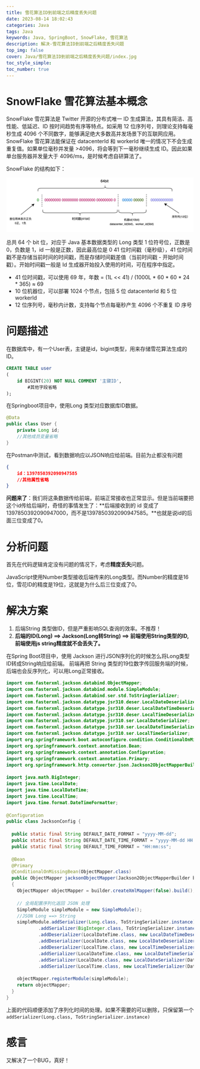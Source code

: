 ```yaml
---
title: 雪花算法ID到前端之后精度丢失问题
date: 2023-08-14 18:02:43
categories: Java
tags: Java
keywords: Java, SpringBoot, SnowFlake, 雪花算法
description: 解决-雪花算法ID到前端之后精度丢失问题
top_img: false
cover: Java/雪花算法ID到前端之后精度丢失问题/index.jpg
toc_style_simple:
toc_number: true
---
```


# SnowFlake 雪花算法基本概念

SnowFlake 雪花算法是 Twitter 开源的分布式唯一 ID 生成算法，其具有简洁、高性能、低延迟、ID 按时间趋势有序等特点。如采用 12 位序列号，则理论支持每毫秒生成 4096 个不同数字，能够满足绝大多数高并发场景下的互联网应用。SnowFlake 雪花算法能保证在 datacenterId 和 workerId 唯一的情况下不会生成重复值。如果单位毫秒并发量 >4096，将会等到下一毫秒继续生成 ID。因此如果单台服务器并发量大于 4096/ms，是时候考虑自研算法了。

SnowFlake 的结构如下：

![](雪花算法ID到前端之后精度丢失问题/snowflower.png)

总共 64 个 bit 位，对应于 Java 基本数据类型的 Long 类型 1 位符号位，正数是 0，负数是 1，id 一般是正数，因此最高位是 0 41 位时间戳（毫秒级），41 位时间戳不是存储当前时间的时间戳，而是存储时间戳差值（当前时间戳 - 开始时间戳）。开始时间戳一般是 Id 生成器开始投入使用的时间，可在程序中指定。

- 41 位时间戳，可以使用 69 年，年数 = (1L << 41) / (1000L * 60 * 60 * 24 * 365) ≈ 69
- 10 位机器位，可以部署 1024 个节点，包括 5 位 datacenterId 和 5 位 workerId
- 12 位序列号，毫秒内计数，支持每个节点每毫秒产生 4096 个不重复 ID 序号

# 问题描述

在数据库中，有一个User表，主键是id，bigint类型，用来存储雪花算法生成的ID。

```sql
CREATE TABLE user
(
	id BIGINT(20) NOT NULL COMMENT '主键ID',
        #其他字段省略
);
```

在Springboot项目中，使用Long 类型对应数据库ID数据。

```java
@Data
public class User {
    private Long id;
	//其他成员变量省略
}
```

在Postman中测试，看到数据响应以JSON响应给前端。目前为止都没有问题

```json
{
	id：1397850392090947585
	//其他属性省略
}
```

**问题来了**：我们将这条数据传给前端，前端正常接收也正常显示。但是当前端要把这个id传给后端时，奇怪的事情发生了：**后端接收到的 id 变成了1397850392090947000，而不是1397850392090947585。**也就是说id的后面三位变成了0。

# 分析问题

首先在代码逻辑肯定没有问题的情况下，考虑**精度丢失**问题。

JavaScript使用Number类型接收后端传来的Long类型。而Number的精度是16位，雪花ID的精度是19位，这就是为什么后三位变成了0。

# 解决方案

1. 后端String 类型做ID，但是严重影响SQL查询的效率。不推荐！
2. **后端的ID(Long) ==> Jackson(Long转String) ==> 前端使用String类型的ID,前端使用js string精度就不会丢失了。**

在Spring Boot项目中，使用 Jackson 进行JSON序列化的时候怎么将Long类型ID转成String响应给前端。 前端再把 String 类型的19位数字传回服务端的时候，后端也会反序列化，可以用Long正常接收。

```java
import com.fasterxml.jackson.databind.ObjectMapper;
import com.fasterxml.jackson.databind.module.SimpleModule;
import com.fasterxml.jackson.databind.ser.std.ToStringSerializer;
import com.fasterxml.jackson.datatype.jsr310.deser.LocalDateDeserializer;
import com.fasterxml.jackson.datatype.jsr310.deser.LocalDateTimeDeserializer;
import com.fasterxml.jackson.datatype.jsr310.deser.LocalTimeDeserializer;
import com.fasterxml.jackson.datatype.jsr310.ser.LocalDateSerializer;
import com.fasterxml.jackson.datatype.jsr310.ser.LocalDateTimeSerializer;
import com.fasterxml.jackson.datatype.jsr310.ser.LocalTimeSerializer;
import org.springframework.boot.autoconfigure.condition.ConditionalOnMissingBean;
import org.springframework.context.annotation.Bean;
import org.springframework.context.annotation.Configuration;
import org.springframework.context.annotation.Primary;
import org.springframework.http.converter.json.Jackson2ObjectMapperBuilder;

import java.math.BigInteger;
import java.time.LocalDate;
import java.time.LocalDateTime;
import java.time.LocalTime;
import java.time.format.DateTimeFormatter;

@Configuration
public class JacksonConfig {

  public static final String DEFAULT_DATE_FORMAT = "yyyy-MM-dd";
  public static final String DEFAULT_DATE_TIME_FORMAT = "yyyy-MM-dd HH:mm:ss";
  public static final String DEFAULT_TIME_FORMAT = "HH:mm:ss";
  
  @Bean
  @Primary
  @ConditionalOnMissingBean(ObjectMapper.class)
  public ObjectMapper jacksonObjectMapper(Jackson2ObjectMapperBuilder builder)
  {
    ObjectMapper objectMapper = builder.createXmlMapper(false).build();

    // 全局配置序列化返回 JSON 处理
    SimpleModule simpleModule = new SimpleModule();
    //JSON Long ==> String
    simpleModule.addSerializer(Long.class, ToStringSerializer.instance)
            .addSerializer(BigInteger.class, ToStringSerializer.instance)
            .addDeserializer(LocalDateTime.class, new LocalDateTimeDeserializer(DateTimeFormatter.ofPattern(DEFAULT_DATE_TIME_FORMAT)))
            .addDeserializer(LocalDate.class, new LocalDateDeserializer(DateTimeFormatter.ofPattern(DEFAULT_DATE_FORMAT)))
            .addDeserializer(LocalTime.class, new LocalTimeDeserializer(DateTimeFormatter.ofPattern(DEFAULT_TIME_FORMAT)))
            .addSerializer(LocalDateTime.class, new LocalDateTimeSerializer(DateTimeFormatter.ofPattern(DEFAULT_DATE_TIME_FORMAT)))
            .addSerializer(LocalDate.class, new LocalDateSerializer(DateTimeFormatter.ofPattern(DEFAULT_DATE_FORMAT)))
            .addSerializer(LocalTime.class, new LocalTimeSerializer(DateTimeFormatter.ofPattern(DEFAULT_TIME_FORMAT)));

    objectMapper.registerModule(simpleModule);
    return objectMapper;
  }
}
```

上面的代码顺便添加了序列化时间的处理。如果不需要的可以删除，只保留第一个`addSerializer(Long.class, ToStringSerializer.instance)`

# 感言

又解决了一个BUG，真好！























